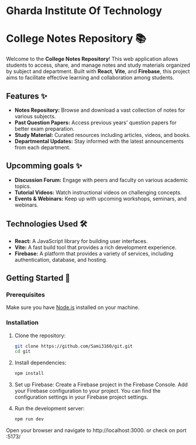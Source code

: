# Gharda Institute Of Technology

# College Notes Repository 📚

Welcome to the **College Notes Repository**! This web application allows students to access, share, and manage notes and study materials organized by subject and department. Built with **React**, **Vite**, and **Firebase**, this project aims to facilitate effective learning and collaboration among students. 

## Features ✨

- **Notes Repository:** Browse and download a vast collection of notes for various subjects.
- **Past Question Papers:** Access previous years' question papers for better exam preparation.
- **Study Material:** Curated resources including articles, videos, and books.
- **Departmental Updates:** Stay informed with the latest announcements from each department.

## Upcomming goals ✨
- **Discussion Forum:** Engage with peers and faculty on various academic topics.
- **Tutorial Videos:** Watch instructional videos on challenging concepts.
- **Events & Webinars:** Keep up with upcoming workshops, seminars, and webinars.

## Technologies Used 🛠️

- **React:** A JavaScript library for building user interfaces.
- **Vite:** A fast build tool that provides a rich development experience.
- **Firebase:** A platform that provides a variety of services, including authentication, database, and hosting.

## Getting Started 🚀

### Prerequisites

Make sure you have [Node.js](https://nodejs.org/) installed on your machine.

### Installation

1. Clone the repository:
   ```bash
   git clone https://github.com/Sami3160/git.git
   cd git
2. Install dependencies:
   ```bash
   npm install

3. Set up Firebase:
    Create a Firebase project in the Firebase Console.
    Add your Firebase configuration to your project. You can find the configuration settings in your Firebase project settings.

4. Run the development server:
   ```bash
   npm run dev

Open your browser and navigate to http://localhost:3000.
or check on port :5173/
